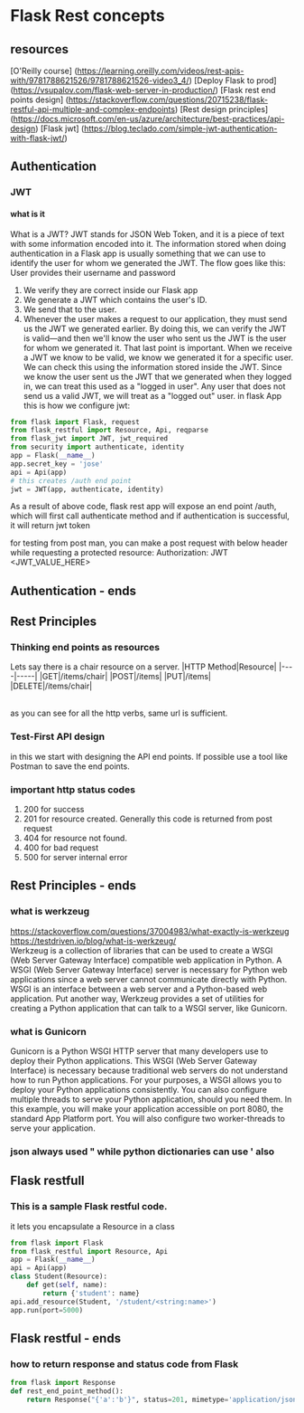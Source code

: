 # Flask Rest concepts

## resources
[O'Reilly course] (https://learning.oreilly.com/videos/rest-apis-with/9781788621526/9781788621526-video3_4/)
[Deploy Flask to prod] (https://vsupalov.com/flask-web-server-in-production/)
[Flask rest end points design] (https://stackoverflow.com/questions/20715238/flask-restful-api-multiple-and-complex-endpoints)
[Rest design principles] (https://docs.microsoft.com/en-us/azure/architecture/best-practices/api-design)
[Flask jwt] (https://blog.teclado.com/simple-jwt-authentication-with-flask-jwt/)

## Authentication
### JWT
#### what is it
What is a JWT?
JWT stands for JSON Web Token, and it is a piece of text with some information encoded into it.
The information stored when doing authentication in a Flask app is usually something that we can use to identify the user for whom we generated the JWT.
The flow goes like this:
User provides their username and password
1. We verify they are correct inside our Flask app
2. We generate a JWT which contains the user's ID.
3. We send that to the user.
4. Whenever the user makes a request to our application, they must send us the JWT we generated earlier. By doing this, we can verify the JWT is valid—and then we'll know the user who sent us the JWT is the user for whom we generated it.
That last point is important. When we receive a JWT we know to be valid, we know we generated it for a specific user. We can check this using the information stored inside the JWT.
Since we know the user sent us the JWT that we generated when they logged in, we can treat this used as a "logged in user".
Any user that does not send us a valid JWT, we will treat as a "logged out" user.
in flask App this is how we configure jwt:
```python
from flask import Flask, request
from flask_restful import Resource, Api, reqparse
from flask_jwt import JWT, jwt_required
from security import authenticate, identity
app = Flask(__name__)
app.secret_key = 'jose'
api = Api(app)
# this creates /auth end point
jwt = JWT(app, authenticate, identity)
```
As a result of above code, flask rest app will expose an end point /auth, which will first call authenticate method and
if authentication is successful, it will return jwt token

for testing from post man, you can make a post request with below header while requesting a protected resource:
Authorization: JWT <JWT_VALUE_HERE>

## Authentication - ends


## Rest Principles

### Thinking end points as resources
Lets say there is a chair resource on a server.
|HTTP Method|Resource|
|----|-----|
|GET|/items/chair|
|POST|/items|
|PUT|/items|
|DELETE|/items/chair|

<br>
as you can see for all the http verbs, same url is sufficient.

### Test-First API design
in this we start with designing the API end points. If possible use a tool like Postman to save the end points.

### important http status codes
1. 200 for success
2. 201 for resource created. Generally this code is returned from post request
3. 404 for resource not found. 
4. 400 for bad request
5. 500 for server internal error

## Rest Principles - ends
 
### what is werkzeug 
https://stackoverflow.com/questions/37004983/what-exactly-is-werkzeug
https://testdriven.io/blog/what-is-werkzeug/
<br>
Werkzeug is a collection of libraries that can be used to create a WSGI (Web Server Gateway Interface) compatible
web application in Python.
A WSGI (Web Server Gateway Interface) server is necessary for Python web applications since a web server cannot 
communicate directly with Python. WSGI is an interface between a web server and a Python-based web application.
Put another way, Werkzeug provides a set of utilities for creating a Python application that can talk to a WSGI server, 
like Gunicorn.

### what is Gunicorn
Gunicorn is a Python WSGI HTTP server that many developers use to deploy their Python applications. 
This WSGI (Web Server Gateway Interface) is necessary because traditional web servers do not understand how to run
Python applications. For your purposes, a WSGI allows you to deploy your Python applications consistently. 
You can also configure multiple threads to serve your Python application, should you need them. In this example, you 
will make your application accessible on port 8080, the standard App Platform port. You will also configure two 
worker-threads to serve your application.

### json always used " while python dictionaries can use ' also

## Flask restfull
### This is a sample Flask restful code.
it lets you encapsulate a Resource in a class
```python
from flask import Flask
from flask_restful import Resource, Api
app = Flask(__name__)
api = Api(app)
class Student(Resource):
    def get(self, name):
        return {'student': name}
api.add_resource(Student, '/student/<string:name>')
app.run(port=5000)
```

## Flask restful - ends

### how to return response and status code from Flask
```python
from flask import Response
def rest_end_point_method():
    return Response("{'a':'b'}", status=201, mimetype='application/json')
```